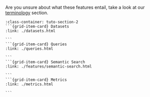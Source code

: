 Are you unsure about what these features entail, take a look at our [terminology](/getting_started/terminology) section.

````{grid}  1 1 4 4
:class-container: tuto-section-2
```{grid-item-card} Datasets
:link: ./datasets.html

```
```{grid-item-card} Queries
:link: ./queries.html

```
```{grid-item-card} Semantic Search
:link: ./features/semantic-search.html

```
```{grid-item-card} Metrics
:link: ./metrics.html

```
````